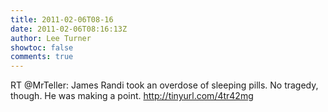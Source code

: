 ```yaml
---
title: 2011-02-06T08-16
date: 2011-02-06T08:16:13Z
author: Lee Turner
showtoc: false
comments: true
---
```


RT @MrTeller: James Randi took an overdose of sleeping pills.  No tragedy, though.   He was making a point.  http://tinyurl.com/4tr42mg

